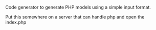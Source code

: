 Code generator to generate PHP models using a simple input format.

Put this somewhere on a server that can handle php and open the index.php
